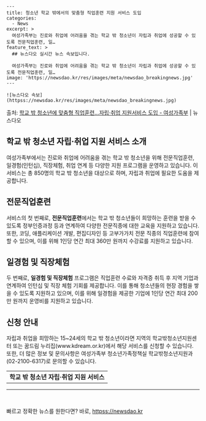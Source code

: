     ---
    title: 청소년 학교 밖에서의 맞춤형 직업훈련 지원 서비스 도입
    categories:
      - News
    excerpt: >
      여성가족부는 진로와 취업에 어려움을 겪는 학교 밖 청소년이 자립과 취업에 성공할 수 있도록 전문직업훈련, 일…
    feature_text: >
      ## 뉴스다오 실시간 뉴스 속보입니다.
    
      여성가족부는 진로와 취업에 어려움을 겪는 학교 밖 청소년이 자립과 취업에 성공할 수 있도록 전문직업훈련, 일…
    image: 'https://newsdao.kr/res/images/meta/newsdao_breakingnews.jpg'
    ---
    
    ![뉴스다오 속보](httpss://newsdao.kr/res/images/meta/newsdao_breakingnews.jpg)

<p>출처: <a href="httpss://newsdao.kr/3028" rel="dofollow">학교 밖 청소년에 맞춤형 직업훈련…자립·취업 지원서비스 도입 - 여성가족부</a> | 뉴스다오</p>

<h2 data-ke-size="size26">학교 밖 청소년 자립·취업 지원 서비스 소개</h2>
<p data-ke-size="size16">여성가족부에서는 진로와 취업에 어려움을 겪는 학교 밖 청소년을 위해 전문직업훈련, 일경험(인턴십), 직장체험, 취업 연계 등 다양한 지원 프로그램을 운영하고 있습니다. 이 서비스는 총 850명의 학교 밖 청소년을 대상으로 하며, 자립과 취업에 필요한 도움을 제공합니다.</p>

<h2 data-ke-size="size24">전문직업훈련</h2>
<p data-ke-size="size16">서비스의 첫 번째로, <b>전문직업훈련</b>에서는 학교 밖 청소년들이 희망하는 훈련을 받을 수 있도록 정부인증과정 등과 연계하여 다양한 전문직종에 대한 교육을 지원하고 있습니다. 또한, 코딩, 애플리케이션 개발, 편집디자인 등 고부가가치 전문 직종의 직업훈련에 참여할 수 있으며, 이를 위해 1인당 연간 최대 360만 원까지 수강료를 지원하고 있습니다.</p>

<h2 data-ke-size="size24">일경험 및 직장체험</h2>
<p data-ke-size="size16">두 번째로, <b>일경험 및 직장체험</b> 프로그램은 직업훈련 수료와 자격증 취득 후 지역 기업과 연계하여 인턴십 및 직장 체험 기회를 제공합니다. 이를 통해 청소년들의 현장 경험을 쌓을 수 있도록 지원하고 있으며, 이를 위해 일경험을 제공한 기업에 1인당 연간 최대 200만 원까지 운영비를 지원하고 있습니다.</p>

<h2 data-ke-size="size24">신청 안내</h2>
<p data-ke-size="size16">자립과 취업을 희망하는 15~24세의 학교 밖 청소년이라면 지역의 학교밖청소년지원센터 또는 꿈드림 누리집(www.kdream.or.kr)에서 해당 서비스를 신청할 수 있습니다. 또한, 더 많은 정보 및 문의사항은 여성가족부 청소년가족정책실 학교밖청소년지원과(02-2100-6317)로 문의할 수 있습니다.</p>
<table>
  <tr>
    <td style="text-align: center; height: 17px;"><b>학교 밖 청소년 자립·취업 지원 서비스</b></td>
  </tr>
</table>
<hr>
<p data-ke-size="size16">&nbsp;</p> 

빠르고 정확한 뉴스를 원한다면? 바로, <a href="httpss://newsdao.kr" rel="dofollow">httpss://newsdao.kr</a>


    